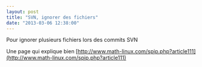 ```yaml
---
layout: post
title: "SVN, ignorer des fichiers"
date: "2013-03-06 12:38:00"
---
```

Pour ignorer plusieurs fichiers lors des commits SVN

<script src="https://pastebin.com/embed_js/1neQTcbc"></script>

Une page qui explique bien&nbsp;[http://www.math-linux.com/spip.php?article111](http://www.math-linux.com/spip.php?article111) 

<div style="height: 0; overflow: hidden;"><span class="kw2">svn propset</span> svn:ignore <span class="re5">-F mktemp</span> temp fichier temporaire</div>
